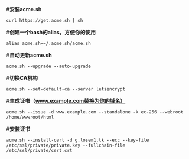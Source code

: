 #**安装acme.sh**

```
curl https://get.acme.sh | sh
```

#**创建一个bash的alias，方便你的使用**

```
alias acme.sh=~/.acme.sh/acme.sh
```

#**自动更新acme.sh**

```
acme.sh --upgrade --auto-upgrade
```

#**切换CA机构**

```
acme.sh --set-default-ca --server letsencrypt
```

#**生成证书（www.example.com替换为你的域名）**

```
acme.sh --issue -d www.example.com --standalone -k ec-256 --webroot /home/wwwroot/html
```

#**安装证书**

```
acme.sh --install-cert -d g.losem1.tk --ecc --key-file /etc/ssl/private/private.key --fullchain-file /etc/ssl/private/cert.crt
```
